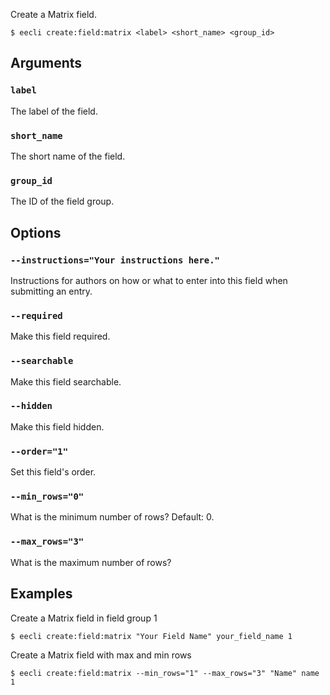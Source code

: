 Create a Matrix field.

```
$ eecli create:field:matrix <label> <short_name> <group_id>
```

## Arguments

### `label`

The label of the field.

### `short_name`

The short name of the field.

### `group_id`

The ID of the field group.

## Options

### `--instructions="Your instructions here."`

Instructions for authors on how or what to enter into this field when submitting an entry.

### `--required`

Make this field required.

### `--searchable`

Make this field searchable.

### `--hidden`

Make this field hidden.

### `--order="1"`

Set this field's order.

### `--min_rows="0"`

What is the minimum number of rows? Default: 0.

### `--max_rows="3"`

What is the maximum number of rows?

## Examples

Create a Matrix field in field group 1

```
$ eecli create:field:matrix "Your Field Name" your_field_name 1
```

Create a Matrix field with max and min rows

```
$ eecli create:field:matrix --min_rows="1" --max_rows="3" "Name" name 1
```